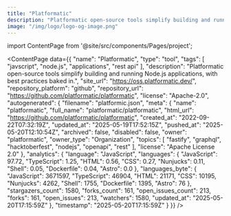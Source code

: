 ```yaml
---
title: "Platformatic"
description: "Platformatic open-source tools simplify building and running Node.js applications, with best practices baked in."
image: "/img/logo/logo-og-image.png"
---
```

import ContentPage from '@site/src/components/Pages/project';

<ContentPage
    data={{
  "name": "Platformatic",
  "type": "tool",
  "tags": [
    "javscript",
    "node.js",
    "applications",
    "rest api"
  ],
  "description": "Platformatic open-source tools simplify building and running Node.js applications, with best practices baked in.",
  "site_url": "https://oss.platformatic.dev/",
  "repository_platform": "github",
  "repository_url": "https://github.com/platformatic/platformatic",
  "license": "Apache-2.0",
  "autogenerated": {
    "filename": "platformic.json",
    "meta": {
      "name": "platformatic",
      "full_name": "platformatic/platformatic",
      "html_url": "https://github.com/platformatic/platformatic",
      "created_at": "2022-09-22T07:32:19Z",
      "updated_at": "2025-05-19T17:52:15Z",
      "pushed_at": "2025-05-20T12:10:54Z",
      "archived": false,
      "disabled": false,
      "owner": "platformatic",
      "owner_type": "Organization",
      "topics": [
        "fastify",
        "graphql",
        "hacktoberfest",
        "nodejs",
        "openapi",
        "rest"
      ],
      "license": "Apache License 2.0"
    },
    "analytics": {
      "language": "JavaScript",
      "languages": {
        "JavaScript": 97.72,
        "TypeScript": 1.25,
        "HTML": 0.56,
        "CSS": 0.27,
        "Nunjucks": 0.11,
        "Shell": 0.05,
        "Dockerfile": 0.04,
        "Astro": 0.0
      },
      "languages_byte": {
        "JavaScript": 3671597,
        "TypeScript": 46904,
        "HTML": 21171,
        "CSS": 10195,
        "Nunjucks": 4262,
        "Shell": 1755,
        "Dockerfile": 1395,
        "Astro": 76
      },
      "stargazers_count": 1580,
      "forks_count": 161,
      "open_issues_count": 213,
      "forks": 161,
      "open_issues": 213,
      "watchers": 1580,
      "updated_at": "2025-05-20T17:15:59Z"
    },
    "timestamp": "2025-05-20T17:15:59Z"
  }
}}
/>
